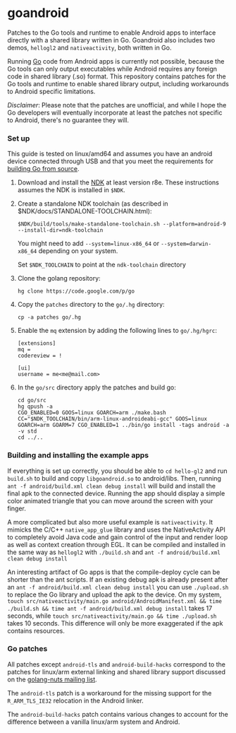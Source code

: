 goandroid
=========

Patches to the Go tools and runtime to enable Android apps to interface directly with a shared library written in Go. Goandroid also includes two demos, `hellogl2` and `nativeactivity`, both written in Go.

Running [Go](http://golang.org) code from Android apps is currently not possible, because the Go tools can only output executables while Android requires any foreign code in shared library (.so) format. This repository contains patches for the Go tools and runtime to enable shared library output, including workarounds to Android specific limitations.

*Disclaimer*: Please note that the patches are unofficial, and while I hope the Go developers will eventually incorporate at least the patches not specific to Android, there's no guarantee they will.

### Set up ###

This guide is tested on linux/amd64 and assumes you have an android device connected through USB and that you meet the requirements for [building Go from source](http://golang.org/doc/install/source).

1. Download and install the [NDK](http://developer.android.com/tools/sdk/ndk/index.html) at least version r8e. These instructions assumes the NDK is installed in `$NDK`.
2. Create a standalone NDK toolchain (as described in $NDK/docs/STANDALONE-TOOLCHAIN.html):

	`$NDK/build/tools/make-standalone-toolchain.sh --platform=android-9 --install-dir=ndk-toolchain`

	You might need to add `--system=linux-x86_64` or `--system=darwin-x86_64` depending on your system.

	Set `$NDK_TOOLCHAIN` to point at the `ndk-toolchain` directory

3. Clone the golang repository:

	`hg clone https://code.google.com/p/go`

4. Copy the `patches` directory  to the `go/.hg` directory:

	`cp -a patches go/.hg`

5. Enable the `mq` extension by adding the following lines to `go/.hg/hgrc`:

	```
	[extensions]  
	mq =
	codereview = !

	[ui]  
	username = me<me@mail.com>
	```

6. In the `go/src` directory apply the patches and build go:

	```
	cd go/src  
	hg qpush -a  
	CGO_ENABLED=0 GOOS=linux GOARCH=arm ./make.bash  
	CC="$NDK_TOOLCHAIN/bin/arm-linux-androideabi-gcc" GOOS=linux GOARCH=arm GOARM=7 CGO_ENABLED=1 ../bin/go install -tags android -a -v std  
	cd ../..
	```

### Building and installing the example apps ###

If everything is set up correctly, you should be able to `cd hello-gl2` and run `build.sh` to build and copy `libgoandroid.so` to android/libs. Then, running `ant -f android/build.xml clean debug install` will build and install the final apk to the connected device. Running the app should display a simple color animated triangle that you can move around the screen with your finger.

A more complicated but also more useful example is `nativeactivity`. It mimicks the C/C++ `native_app_glue` library and uses the NativeActivity API to completely avoid Java code and gain control of the input and render loop as well as context creation through EGL. It can be compiled and installed in the same way as `hellogl2` with `./build.sh` and `ant -f android/build.xml clean debug install`

An interesting artifact of Go apps is that the compile-deploy cycle can be shorter than the ant scripts. If an existing debug apk is already present after an `ant -f android/build.xml clean debug install` you can use `./upload.sh` to replace the Go library and upload the apk to the device. On my system, `touch src/nativeactivity/main.go android/AndroidManifest.xml && time ./build.sh && time ant -f android/build.xml debug install` takes 17 seconds, while `touch src/nativeactivity/main.go && time ./upload.sh` takes 10 seconds. This difference will only be more exaggerated if the apk contains resources.

### Go patches ###

All patches except `android-tls` and `android-build-hacks` correspond to the patches for linux/arm external linking and shared library support discussed on the [golang-nuts mailing list](https://groups.google.com/d/msg/golang-nuts/zmjXkGrEx6Q/L4R8qyw7WW4J).

The `android-tls` patch is a workaround for the missing support for the `R_ARM_TLS_IE32` relocation in the Android linker.

The `android-build-hacks` patch contains various changes to account for the difference between a vanilla linux/arm system and Android.
